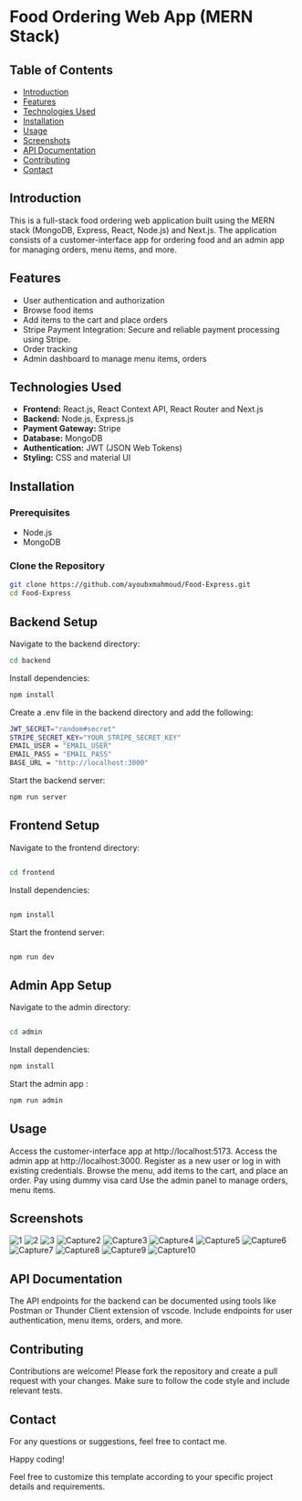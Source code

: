# Food Ordering Web App (MERN Stack)

## Table of Contents
- [Introduction](#introduction)
- [Features](#features)
- [Technologies Used](#technologies-used)
- [Installation](#installation)
- [Usage](#usage)
- [Screenshots](#screenshots)
- [API Documentation](#api-documentation)
- [Contributing](#contributing)
- [Contact](#contact)

## Introduction
This is a full-stack food ordering web application built using the MERN stack (MongoDB, Express, React, Node.js) and Next.js. The application consists of a customer-interface app for ordering food and an admin app for managing orders, menu items, and more.

## Features
- User authentication and authorization
- Browse food items
- Add items to the cart and place orders
- Stripe Payment Integration: Secure and reliable payment processing using Stripe.
- Order tracking
- Admin dashboard to manage menu items, orders

## Technologies Used
- **Frontend:** React.js, React Context API, React Router and Next.js
- **Backend:** Node.js, Express.js
- **Payment Gateway:** Stripe
- **Database:** MongoDB
- **Authentication:** JWT (JSON Web Tokens)
- **Styling:** CSS and material UI

## Installation
### Prerequisites
- Node.js
- MongoDB

### Clone the Repository
```sh
git clone https://github.com/ayoubxmahmoud/Food-Express.git
cd Food-Express
```

## Backend Setup
Navigate to the backend directory:

```sh
cd backend

```
Install dependencies:

```sh
npm install
```

Create a .env file in the backend directory and add the following:

```sh
JWT_SECRET="random#secret"
STRIPE_SECRET_KEY="YOUR_STRIPE_SECRET_KEY"
EMAIL_USER = "EMAIL_USER"
EMAIL_PASS = "EMAIL_PASS"
BASE_URL = "http://localhost:3000"
```

Start the backend server:

```sh
npm run server
```
## Frontend Setup
Navigate to the frontend directory:

```sh

cd frontend
```

Install dependencies:
```sh

npm install
```

Start the frontend server:
```sh

npm run dev
```

## Admin App Setup

Navigate to the admin directory:
```sh

cd admin
```

Install dependencies:

```sh
npm install
```

Start the admin app :
```sh
npm run admin
```

## Usage
Access the customer-interface app at http://localhost:5173.
Access the admin app at http://localhost:3000.
Register as a new user or log in with existing credentials.
Browse the menu, add items to the cart, and place an order.
Pay using dummy visa card
Use the admin panel to manage orders, menu items.

## Screenshots
![1](https://github.com/ayoubxmahmoud/Food-Express/blob/main/frontend/src/assets/screenshots/customer-interface.PNG)
![2](https://github.com/ayoubxmahmoud/Food-Express/blob/main/frontend/src/assets/screenshots/register.PNG)
![3](https://github.com/ayoubxmahmoud/Food-Express/blob/main/frontend/src/assets/screenshots/login.PNG)
![Capture2](https://github.com/ayoubxmahmoud/Food-Express/blob/main/frontend/src/assets/screenshots/explore-menu.PNG)
![Capture3](https://github.com/ayoubxmahmoud/Food-Express/blob/main/frontend/src/assets/screenshots/top-dishes.PNG)
![Capture4](https://github.com/ayoubxmahmoud/Food-Express/blob/main/frontend/src/assets/screenshots/footer.PNG)
![Capture5](https://github.com/ayoubxmahmoud/Food-Express/blob/main/frontend/src/assets/screenshots/cart.PNG)
![Capture6](https://github.com/ayoubxmahmoud/Food-Express/blob/main/frontend/src/assets/screenshots/order.PNG)
![Capture7](https://github.com/ayoubxmahmoud/Food-Express/blob/main/frontend/src/assets/screenshots/payment.PNG)
![Capture8](https://github.com/ayoubxmahmoud/Food-Express/blob/main/frontend/src/assets/screenshots/admin.PNG)
![Capture9](https://github.com/ayoubxmahmoud/Food-Express/blob/main/frontend/src/assets/screenshots/admin-items.PNG)
![Capture10](https://github.com/ayoubxmahmoud/Food-Express/blob/main/frontend/src/assets/screenshots/admin-profile.PNG)

## API Documentation
The API endpoints for the backend can be documented using tools like Postman or Thunder Client extension of vscode. Include endpoints for user authentication, menu items, orders, and more.

## Contributing
Contributions are welcome! Please fork the repository and create a pull request with your changes. Make sure to follow the code style and include relevant tests.

## Contact
For any questions or suggestions, feel free to contact me.

Happy coding!

Feel free to customize this template according to your specific project details and requirements.




